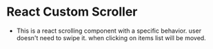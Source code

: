 # React Custom Scroller

- This is a react scrolling component with a specific behavior. user doesn't need to swipe it. when clicking on items list will be moved.
